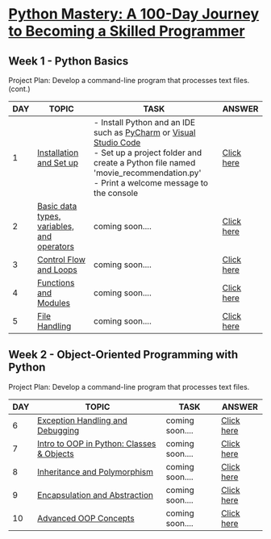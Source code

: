 # [Python Mastery: A 100-Day Journey to Becoming a Skilled Programmer](https://medium.com/@cyberdud3/python-mastery-a-100-day-journey-to-becoming-a-skilled-programmer-684ac32591ee)

##  Week 1 - Python Basics

Project Plan: Develop a command-line program that processes text files. (cont.)

| DAY | TOPIC | TASK | ANSWER |
| ------ | ------ | ------ | ------ |
| 1 | [Installation and Set up](https://medium.com/@cyberdud3/day-1-of-python-mastery-series-installation-and-setup-10fff32f354c) | - Install Python and an IDE such as [PyCharm](https://www.jetbrains.com/help/pycharm/installation-guide.html) or [Visual Studio Code](https://code.visualstudio.com/docs/python/python-tutorial) <br/> - Set up a project folder and create a Python file named 'movie_recommendation.py' <br/> - Print a welcome message to the console | [Click here](https://github.com/cyberdud3/python-mastery-series/blob/master/answers-with-explanation/task%201.MD) |
| 2 | [Basic data types, variables, and operators]() | coming soon.... | [Click here](#) |
| 3 | [Control Flow and Loops]() | coming soon.... | [Click here](#) |
| 4 | [Functions and Modules]() | coming soon.... | [Click here](#) |
| 5 | [File Handling]() | coming soon.... | [Click here](#) |

## Week 2 - Object-Oriented Programming with Python

Project Plan: Develop a command-line program that processes text files.

| DAY | TOPIC | TASK | ANSWER |
| ------ | ------ | ------ | ------ |
| 6 | [Exception Handling and Debugging](#) | coming soon.... | [Click here](#) |
| 7 | [Intro to OOP in Python: Classes & Objects]() | coming soon.... | [Click here](#) |
| 8 | [Inheritance and Polymorphism]() | coming soon.... | [Click here](#) |
| 9 | [Encapsulation and Abstraction]() | coming soon.... | [Click here](#) |
| 10 | [Advanced OOP Concepts]() | coming soon.... | [Click here](#) |
